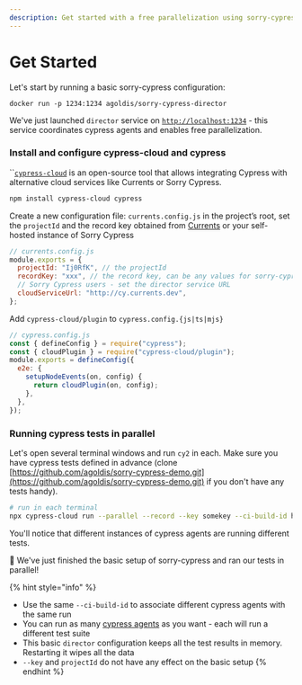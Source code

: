 ```yaml
---
description: Get started with a free parallelization using sorry-cypress
---
```


# Get Started

Let's start by running a basic sorry-cypress configuration:

```
docker run -p 1234:1234 agoldis/sorry-cypress-director
```

We've just launched `director` service on [`http://localhost:1234`](http://localhost:1234) - this service coordinates cypress agents and enables free parallelization.

### Install and configure cypress-cloud and cypress

``[`cypress-cloud`](https://github.com/currents-dev/cypress-cloud) is an open-source tool that allows integrating Cypress with alternative cloud services like Currents or Sorry Cypress.

```bash
npm install cypress-cloud cypress
```

Create a new configuration file: `currents.config.js` in the project’s root, set the `projectId` and the record key obtained from [Currents](https://app.currents.dev/) or your self-hosted instance of Sorry Cypress

```javascript
// currents.config.js
module.exports = {
  projectId: "Ij0RfK", // the projectId 
  recordKey: "xxx", // the record key, can be any values for sorry-cypress users
  // Sorry Cypress users - set the director service URL
  cloudServiceUrl: "http://cy.currents.dev",
};
```

Add `cypress-cloud/plugin` to `cypress.config.{js|ts|mjs}`

```javascript
// cypress.config.js
const { defineConfig } = require("cypress");
const { cloudPlugin } = require("cypress-cloud/plugin");
module.exports = defineConfig({
  e2e: {
    setupNodeEvents(on, config) {
      return cloudPlugin(on, config);
    },
  },
});
```

### Running cypress tests in parallel <a href="#running-cypress-tests-in-parallel" id="running-cypress-tests-in-parallel"></a>

Let's open several terminal windows and run `cy2` in each. Make sure you have cypress tests defined in advance (clone [https://github.com/agoldis/sorry-cypress-demo.git](https://github.com/agoldis/sorry-cypress-demo.git) if you don't have any tests handy).

```bash
# run in each terminal
npx cypress-cloud run --parallel --record --key somekey --ci-build-id hello-cypress
```

You'll notice that different instances of cypress agents are running different tests.&#x20;

🎉 We've just finished the basic setup of sorry-cypress and ran our tests in parallel!

{% hint style="info" %}
* Use the same `--ci-build-id` to associate different cypress agents with the same run
* You can run as many [cypress agents](../concepts/parallelization-guide.md) as you want - each  will run a different test suite
* This basic `director` configuration keeps all the test results in memory. Restarting it wipes all the data
* `--key` and `projectId` do not have any effect on the basic setup
{% endhint %}
